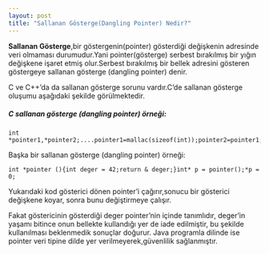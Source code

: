```yaml
---
layout: post
title: "Sallanan Gösterge(Dangling Pointer) Nedir?"
---
```


**Sallanan Gösterge**,bir göstergenin(pointer) gösterdiği değişkenin adresinde veri olmaması durumudur.Yani pointer(gösterge) serbest bırakılmış bir yığın değişkene işaret etmiş olur.Serbest bırakılmış bir bellek adresini gösteren göstergeye sallanan gösterge (dangling pointer) denir.

C ve C++’da da sallanan gösterge sorunu vardır.C’de sallanan gösterge oluşumu aşağıdaki şekilde görülmektedir.

##### C sallanan gösterge (dangling pointer) örneği:

```
int *pointer1,*pointer2;....pointer1=mallac(sizeof(int));pointer2=pointer1;free(pointer1);
```

Başka bir sallanan gösterge (dangling pointer) örneği:

```
int *pointer (){int deger = 42;return & deger;}int* p = pointer();*p = 0;
```

Yukarıdaki kod gösterici dönen pointer’i çağırır,sonucu bir gösterici değişkene koyar, sonra bunu değiştirmeye çalışır.

Fakat göstericinin gösterdiği deger pointer’nin içinde tanımlıdır, deger’in yaşamı bitince onun bellekte kullandığı yer de iade edilmiştir, bu şekilde kullanılması beklenmedik sonuçlar doğurur.
Java programla dilinde ise pointer veri tipine dilde yer verilmeyerek,güvenlilik sağlanmıştır.